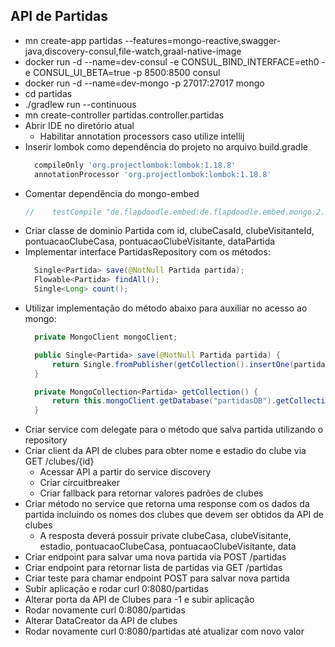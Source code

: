 ## API de Partidas

* mn create-app partidas --features=mongo-reactive,swagger-java,discovery-consul,file-watch,graal-native-image
* docker run -d --name=dev-consul -e CONSUL_BIND_INTERFACE=eth0 -e CONSUL_UI_BETA=true -p 8500:8500 consul
* docker run -d --name=dev-mongo -p 27017:27017 mongo
* cd partidas
* ./gradlew run --continuous
* mn create-controller partidas.controller.partidas
* Abrir IDE no diretório atual
    * Habilitar annotation processors caso utilize intellij
* Inserir lombok como dependência do projeto no arquivo build.gradle
  ```groovy
    compileOnly 'org.projectlombok:lombok:1.18.8'
	annotationProcessor 'org.projectlombok:lombok:1.18.8'
  ```
* Comentar dependência do mongo-embed
  ```groovy
  //    testCompile "de.flapdoodle.embed:de.flapdoodle.embed.mongo:2.0.1"
  ```
* Criar classe de dominio Partida com id, clubeCasaId, clubeVisitanteId, pontuacaoClubeCasa, pontuacaoClubeVisitante, dataPartida
* Implementar interface PartidasRepository com os métodos:
  ```java
	Single<Partida> save(@NotNull Partida partida);
	Flowable<Partida> findAll();
	Single<Long> count();
  ```
* Utilizar implementação do método abaixo para auxiliar no acesso ao mongo:
  ```java
    private MongoClient mongoClient;

    public Single<Partida> save(@NotNull Partida partida) {
		return Single.fromPublisher(getCollection().insertOne(partida)).map(success -> partida);
	}

    private MongoCollection<Partida> getCollection() {
		return this.mongoClient.getDatabase("partidasDB").getCollection("partidas", Partida.class);
	}
  ```
* Criar service com delegate para o método que salva partida utilizando o repository
* Criar client da API de clubes para obter nome e estadio do clube via GET /clubes/{id}
  * Acessar API a partir do service discovery
  * Criar circuitbreaker
  * Criar fallback para retornar valores padrões de clubes
* Criar método no service que retorna uma response com os dados da partida incluindo os nomes dos clubes que devem ser obtidos da API de clubes
  * A resposta deverá possuir private clubeCasa, clubeVisitante, estadio, pontuacaoClubeCasa, pontuacaoClubeVisitante, data
* Criar endpoint para salvar uma nova partida via POST /partidas
* Criar endpoint para retornar lista de partidas via GET /partidas
* Criar teste para chamar endpoint POST para salvar nova partida
* Subir aplicação e rodar curl 0:8080/partidas
* Alterar porta da API de Clubes para -1 e subir aplicação
* Rodar novamente curl 0:8080/partidas
* Alterar DataCreator da API de clubes
* Rodar novamente curl 0:8080/partidas até atualizar com novo valor